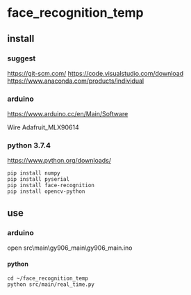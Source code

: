 # face_recognition_temp

## install

### suggest

https://git-scm.com/
https://code.visualstudio.com/download
https://www.anaconda.com/products/individual


### arduino
https://www.arduino.cc/en/Main/Software

Wire
Adafruit_MLX90614

### python 3.7.4
https://www.python.org/downloads/
```
pip install numpy
pip install pyserial
pip install face-recognition
pip install opencv-python
```
## use
### arduino
open src\main\gy906_main\gy906_main.ino

#### python
```
cd ~/face_recognition_temp
python src/main/real_time.py
```